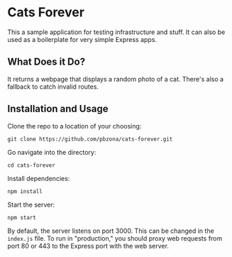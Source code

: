 # Cats Forever

This a sample application for testing infrastructure and stuff. It can also be used as a boilerplate for very simple Express apps.

## What Does it Do?

It returns a webpage that displays a random photo of a cat. There's also a fallback to catch invalid routes.

## Installation and Usage

Clone the repo to a location of your choosing:

  ```
  git clone https://github.com/pbzona/cats-forever.git
  ```

Go navigate into the directory:

  ```
  cd cats-forever
  ```

Install dependencies:

  ```
  npm install
  ```

Start the server:

  ```
  npm start
  ```

By default, the server listens on port 3000. This can be changed in the `index.js` file. To run in "production," you should proxy web requests from port 80 or 443 to the Express port with the web server.
